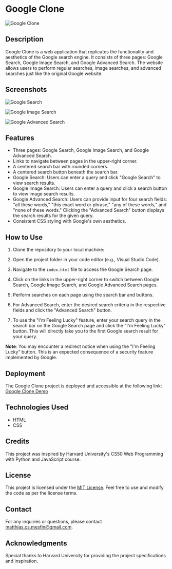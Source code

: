 # Google Clone

![Google Clone](https://link-to-your-image.png)

## Description

Google Clone is a web application that replicates the functionality and aesthetics of the Google search engine. It consists of three pages: Google Search, Google Image Search, and Google Advanced Search. The website allows users to perform regular searches, image searches, and advanced searches just like the original Google website.

## Screenshots

![Google Search](https://1drv.ms/i/s!Aqlez3rANU6AgT-wiD8gzfaDqKpB?e=x9Adxw)

![Google Image Search](https://link-to-google-image-search-screenshot.png)

![Google Advanced Search](https://link-to-google-advanced-search-screenshot.png)

## Features

- Three pages: Google Search, Google Image Search, and Google Advanced Search.
- Links to navigate between pages in the upper-right corner.
- A centered search bar with rounded corners.
- A centered search button beneath the search bar.
- Google Search: Users can enter a query and click "Google Search" to view search results.
- Google Image Search: Users can enter a query and click a search button to view image search results.
- Google Advanced Search: Users can provide input for four search fields: "all these words," "this exact word or phrase," "any of these words," and "none of these words." Clicking the "Advanced Search" button displays the search results for the given query.
- Consistent CSS styling with Google's own aesthetics.

## How to Use

1. Clone the repository to your local machine:

2. Open the project folder in your code editor (e.g., Visual Studio Code).

3. Navigate to the `index.html` file to access the Google Search page.

4. Click on the links in the upper-right corner to switch between Google Search, Google Image Search, and Google Advanced Search pages.

5. Perform searches on each page using the search bar and buttons.

6. For Advanced Search, enter the desired search criteria in the respective fields and click the "Advanced Search" button.

7. To use the "I'm Feeling Lucky" feature, enter your search query in the search bar on the Google Search page and click the "I'm Feeling Lucky" button. This will directly take you to the first Google search result for your query.

**Note**: You may encounter a redirect notice when using the "I'm Feeling Lucky" button. This is an expected consequence of a security feature implemented by Google.

## Deployment

The Google Clone project is deployed and accessible at the following link: 
[Google Clone Demo](https://www.google.clone.matthiasmesfin.com/)

## Technologies Used

- HTML
- CSS

## Credits

This project was inspired by Harvard University's CS50 Web Programming with Python and JavaScript course.

## License

This project is licensed under the [MIT License](https://opensource.org/licenses/MIT). Feel free to use and modify the code as per the license terms.

## Contact

For any inquiries or questions, please contact [matthias.cs.mesfin@gmail.com](mailto:matthias.cs.mesfin@gmail.com).

## Acknowledgments

Special thanks to Harvard University for providing the project specifications and inspiration.
